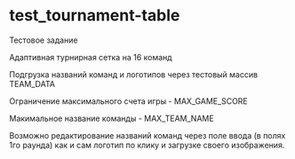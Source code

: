 # test_tournament-table

Тестовое задание

Адаптивная турнирная сетка на 16 команд

Подгрузка названий команд и логотипов через тестовый массив TEAM_DATA

Ограничение максимального счета игры - MAX_GAME_SCORE

Макимальное название команды - MAX_TEAM_NAME

Возможно редактирование названий команд через поле ввода (в полях 1го раунда) как и сам логотип по клику и загрузке своего изображения.
